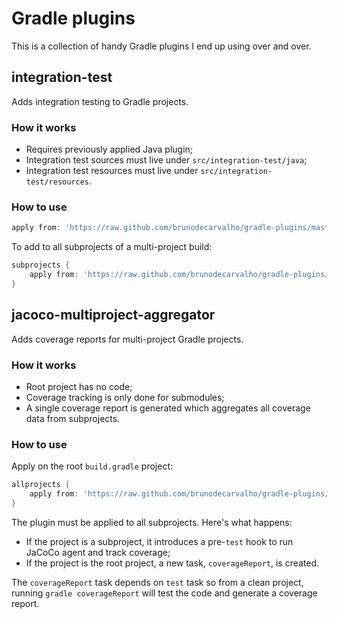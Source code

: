 Gradle plugins
==============

This is a collection of handy Gradle plugins I end up using over and over.


## integration-test

Adds integration testing to Gradle projects.

### How it works

* Requires previously applied Java plugin;
* Integration test sources must live under `src/integration-test/java`;
* Integration test resources must live under `src/integration-test/resources`.

### How to use

```groovy
apply from: 'https://raw.github.com/brunodecarvalho/gradle-plugins/master/integration-test.gradle'
```

To add to all subprojects of a multi-project build:

```groovy
subprojects {
    apply from: 'https://raw.github.com/brunodecarvalho/gradle-plugins/master/integration-test.gradle'
}
```


## jacoco-multiproject-aggregator

Adds coverage reports for multi-project Gradle projects.

### How it works

* Root project has no code;
* Coverage tracking is only done for submodules;
* A single coverage report is generated which aggregates all coverage data from subprojects.

### How to use

Apply on the root `build.gradle` project:

```groovy
allprojects {
    apply from: 'https://raw.github.com/brunodecarvalho/gradle-plugins/master/jacoco-multiproject-aggregator.gradle'
}
```

The plugin must be applied to all subprojects. Here's what happens:

* If the project is a subproject, it introduces a pre-`test` hook to run JaCoCo agent and track coverage;
* If the project is the root project, a new task, `coverageReport`, is created.

The `coverageReport` task depends on `test` task so from a clean project, running `gradle coverageReport` will test the code and generate a coverage report.